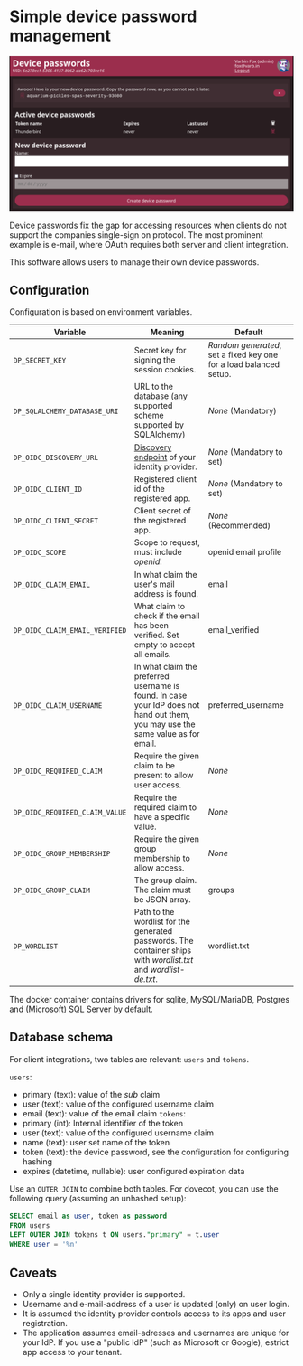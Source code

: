 # Simple device password management

![Screenshot](docs/example.png)

Device passwords fix the gap for accessing resources when clients do not support
the companies single-sign on protocol. The most prominent example is e-mail, 
where OAuth requires both server and client integration.

This software allows users to manage their own device passwords.

## Configuration

Configuration is based on environment variables.

| Variable                       | Meaning                                                                                                                          | Default                                                            |
|--------------------------------|----------------------------------------------------------------------------------------------------------------------------------|--------------------------------------------------------------------|
| `DP_SECRET_KEY`                | Secret key for signing the session cookies.                                                                                      | *Random generated*, set a fixed key one for a load balanced setup. |
| `DP_SQLALCHEMY_DATABASE_URI`   | URL to the database (any supported scheme supported by SQLAlchemy)                                                               | *None* (Mandatory)                                                 |
| `DP_OIDC_DISCOVERY_URL`        | [Discovery endpoint](https://openid.net/specs/openid-connect-discovery-1_0.html) of your identity provider.                      | *None* (Mandatory to set)                                          |
| `DP_OIDC_CLIENT_ID`            | Registered client id of the registered app.                                                                                      | *None* (Mandatory to set)                                          |
| `DP_OIDC_CLIENT_SECRET`        | Client secret of the registered app.                                                                                             | *None* (Recommended)                                               |
| `DP_OIDC_SCOPE`                | Scope to request, must include *openid*.                                                                                         | openid email profile                                               |
| `DP_OIDC_CLAIM_EMAIL`          | In what claim the user's mail address is found.                                                                                  | email                                                              |
| `DP_OIDC_CLAIM_EMAIL_VERIFIED` | What claim to check if the email has been verified. Set empty to accept all emails.                                              | email_verified                                                     |
| `DP_OIDC_CLAIM_USERNAME`       | In what claim the preferred username is found. In case your IdP does not hand out them, you may use the same value as for email. | preferred_username                                                 | 
| `DP_OIDC_REQUIRED_CLAIM`       | Require the given claim to be present to allow user access.                                                                      | *None*                                                             |
| `DP_OIDC_REQUIRED_CLAIM_VALUE` | Require the required claim to have a specific value.                                                                             | *None*                                                             |
| `DP_OIDC_GROUP_MEMBERSHIP`     | Require the given group membership to allow access.                                                                              | *None*                                                             |
| `DP_OIDC_GROUP_CLAIM`          | The group claim. The claim must be JSON array.                                                                                   | groups                                                             |                                                          |
| `DP_WORDLIST`                  | Path to the wordlist for the generated passwords. The container ships with *wordlist.txt* and *wordlist-de.txt*.                 | wordlist.txt                                                       |

The docker container contains drivers for sqlite, MySQL/MariaDB, Postgres and
(Microsoft) SQL Server by default.

## Database schema

For client integrations, two tables are relevant: `users` and `tokens`.

`users`:
 - primary (text): value of the *sub* claim
 - user (text): value of the configured username claim
 - email (text): value of the email claim
`tokens`:
 - primary (int): Internal identifier of the token
 - user (text): value of the configured username claim
 - name (text): user set name of the token
 - token (text): the device password, see the configuration for configuring hashing
 - expires (datetime, nullable): user configured expiration data

Use an `OUTER JOIN` to combine both tables.
For dovecot, you can use the following query 
(assuming an unhashed setup):

```sql
SELECT email as user, token as password 
FROM users 
LEFT OUTER JOIN tokens t ON users."primary" = t.user
WHERE user = '%n'
```

## Caveats

 - Only a single identity provider is supported.
 - Username and e-mail-address of a user is updated (only) on user login.
 - It is assumed the identity provider controls access to its apps and user registration.
 - The application assumes email-adresses and usernames are unique for your IdP.
   If you use a "public IdP" (such as Microsoft or Google), estrict app access 
   to your tenant.

